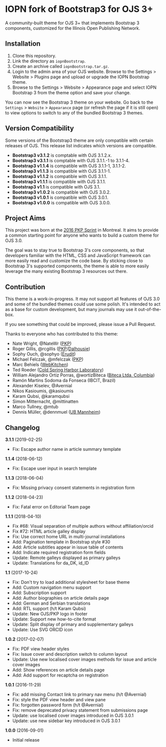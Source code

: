 # IOPN fork of Bootstrap3 for OJS 3+

A community-built theme for OJS 3+ that implements Bootstrap 3 components, customized for the Illinois Open Publishing Network.

## Installation

1. Clone this repository.
1. Link the directory as `iopnBootstrap`.
1. Create an archive called `iopnBootstrap.tar.gz`.
1. Login to the admin area of your OJS website. Browse to the Settings > Website > Plugins page and upload or upgrade the IOPN Bootstrap theme.
1. Browse to the Settings > Website > Appearance page and select IOPN Bootstrap 3 from the theme option and save your change.

You can now see the Bootstrap 3 theme on your website. Go back to the `Settings` > `Website` > `Appearance` page (or refresh the page if it is still open) to view options to switch to any of the bundled Bootstrap 3 themes.

## Version Compatibility

Some versions of the Bootstrap3 theme are only compatible with certain releases of OJS. This release list indicates which versions are compatible.

* **Bootstrap3 v3.1.2** is comptable with OJS 3.1.2.x.
* **Bootstrap3 v3.1.1** is comptable with OJS 3.1.1.-1 to 3.1.1-4.
* **Bootstrap3 v1.1.4** is compatible with OJS 3.1.1-1, 3.1.1-2.
* **Bootstrap3 v1.1.3** is compatible with OJS 3.1.1-1.
* **Bootstrap3 v1.1.2** is compatible with OJS 3.1.1.
* **Bootstrap3 v1.1.1** is compatible with OJS 3.1.1.
* **Bootstrap3 v1.1** is compatible with OJS 3.1.
* **Bootstrap3 v1.0.2** is compatible with OJS 3.0.2.
* **Bootstrap3 v1.0.1** is compatible with OJS 3.0.1.
* **Bootstrap3 v1.0.0** is compatible with OJS 3.0.0.

## Project Aims

This project was born at the [2016 PKP Sprint](https://pkp.sfu.ca/2016/04/29/sprinting-in-montreal/) in Montreal. It aims to provide a common starting point for anyone who wants to build a custom theme for OJS 3.0.

The goal was to stay true to Bootstrap 3's core components, so that developers familiar with the HTML, CSS and JavaScript framework can more easily read and customize the code base. By sticking close to Bootstrap 3's supported components, the theme is able to more easily leverage the many existing Bootstrap 3 resources out there.

## Contribution

This theme is a work-in-progress. It may not support all features of OJS 3.0 and some of the bundled themes could use some polish. It's intended to act as a base for custom development, but many journals may use it out-of-the-box.

If you see something that could be improved, please issue a Pull Request.

Thanks to everyone who has contributed to this theme:

- Nate Wright, @NateWr ([PKP](https://pkp.sfu.ca))
- Roger Gillis, @rcgillis ([PKP](https://pkp.sfu.ca)/[Dalhousie](http://www.dal.ca/))
- Sophy Ouch, @sophyo ([Érudit](http://www.erudit.org/en/))
- Michael Felczak, @mfelczak ([PKP](https://pkp.sfu.ca))
- Marc Behiels ([WebKitchen](http://webkitchen.ca/))
- Ted Roeder ([Cold Spring Harbor Laboratory](http://www.cshl.edu/))
- William Alejandro Ortiz Porras, @wortizBiteca ([Biteca Ltda, Columbia](http://www.biteca.com/))
- Ramón Martins Sodoma da Fonseca (IBCIT, Brazil)
- Alexander Kiselev, @Avernial
- Nikos Kasioumis, @kasioumis
- Karam Qubsi, @karamqubsi
- Simon Mitternacht, @mittinatten
- Marco Tullney, @mtub
- Dennis Müller, @dennmuel ([UB Mannheim](https://www.bib.uni-mannheim.de/))

## Changelog

**3.1.1** (2019-02-25)
* Fix: Escape author name in article summary template

**1.1.4** (2018-06-12)
* Fix: Escape user input in search template

**1.1.3** (2018-06-04)
* Fix: Missing privacy consent statements in registration form

**1.1.2** (2018-04-23)
* Fix: Fatal error on Editorial Team page

**1.1.1** (2018-04-10)
* Fix #68: Visual separation of multiple authors without affiliation/orcid
* Fix #72: HTML article galley display
* Fix: Use correct home URL in multi-journal installations
* Add: Pagination template in Bootstrap style #30
* Add: Article subtitles appear in issue table of contents
* Add: Indicate required registration form fields
* Update: Remote galleys displayed as primary galleys
* Update: Translations for da_DK, id_ID

**1.1** (2017-10-24)
* Fix: Don't try to load additional stylesheet for base theme
* Add: Custom navigation menu support
* Add: Subscription support
* Add: Author biographies on article details page
* Add: German and Serbian translations
* Add: RTL support (h/t Karam Qubsi)
* Update: New OJS/PKP logo in footer
* Update: Support new how-to-cite format
* Update: Split display of primary and supplementary galleys
* Update: Use SVG ORCID icon

**1.0.2** (2017-02-07)
* Fix: PDF view header styles
* Fix: Issue cover and description switch to column layout
* Update: Use new localised cover images methods for issue and article cover images
* Add: Show references on article details page
* Add: Add support for recaptcha on registration

**1.0.1** (2016-11-29)
* Fix: add missing Contact link to primary nav menu (h/t @Avernial)
* Fix: style the PDF view header and view pane
* Fix: forgotten password form (h/t @Avernial)
* Fix: remove deprecated privacy statement from submissions page
* Update: use localised cover images introduced in OJS 3.0.1
* Update: use new sidebar key introduced in OJS 3.0.1

**1.0.0** (2016-09-01)
* Initial release
